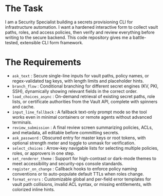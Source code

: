 # The Task

I am a Security Specialist building a secrets provisioning CLI for infrastructure automation. I want a hardened interactive form to collect vault paths, roles, and access policies, then verify and review everything before writing to the secure backend. This code repository gives me a battle-tested, extensible CLI form framework.

# The Requirements

* `ask_text` : Secure single-line inputs for vault paths, policy names, or regex-validated tag keys, with length limits and placeholder hints.
* `branch_flow` : Conditional branching for different secret engines (KV, PKI, SSH), dynamically showing relevant fields in the correct order.
* `load_choices_async` : On-demand retrieval of existing secret paths, role lists, or certificate authorities from the Vault API, complete with spinners and cache.
* `input_line_fallback` : A fallback text-only prompt mode so the tool works even in minimal containers or remote agents without advanced terminals.
* `review_submission` : A final review screen summarizing policies, ACLs, and metadata, all editable before committing secrets.
* `ask_password` : Obscured entry for master keys or root tokens, with optional strength meter and toggle to unmask for verification.
* `select_choices` : Arrow-key navigable lists for selecting multiple policies, roles, or approvers in one step.
* `set_renderer_theme` : Support for high-contrast or dark-mode themes to meet accessibility and security-ops console standards.
* `register_on_change` : Callback hooks to enforce policy naming conventions or to auto-populate default TTLs when roles change.
* `format_errors` : Customizable global and per-field error templates for vault path collisions, invalid ACL syntax, or missing entitlements, with colorized inline hints.
